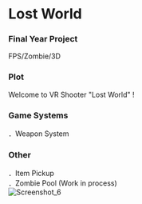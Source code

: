 # Lost World
### Final Year Project</br>
FPS/Zombie/3D</br>

### Plot</br>
Welcome to VR Shooter "Lost World" !

### Game Systems</br>
．Weapon System</br>

### Other</br>
．Item Pickup</br>
．Zombie Pool (Work in process)</br>
![Screenshot_6](https://user-images.githubusercontent.com/71808534/171191927-041de899-a36a-459f-a96e-04725f7b9c7e.jpg)
